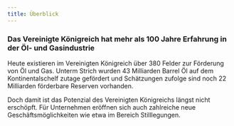```yaml
---
title: Überblick
---
```


### Das Vereinigte Königreich hat mehr als 100 Jahre Erfahrung in der Öl- und Gasindustrie

Heute existieren im Vereinigten Königreich über 380 Felder zur Förderung von Öl und Gas. Unterm Strich wurden 43 Milliarden Barrel Öl auf dem Kontinentalschelf zutage gefördert und Schätzungen zufolge sind noch 22 Milliarden förderbare Reserven vorhanden.

Doch damit ist das Potenzial des Vereinigten Königreichs längst nicht erschöpft. Für Unternehmen eröffnen sich auch zahlreiche neue Geschäftsmöglichkeiten wie etwa im Bereich Stilllegungen.
